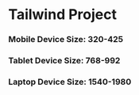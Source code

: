 # Tailwind Project
### Mobile Device Size: 320-425
### Tablet Device Size: 768-992
### Laptop Device Size: 1540-1980